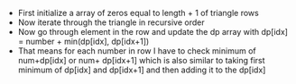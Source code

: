 - First initialize a array of zeros equal to length + 1 of triangle rows
- Now iterate through the triangle in recursive order
- Now go through element in the row and update the dp array with dp[idx] = number + min(dp[idx], dp[idx+1])
- That means for each number in row I have to check minimum of num+dp[idx] or num+ dp[idx+1] which is also similar to taking first minimum of dp[idx] and dp[idx+1] and then adding it to the dp[idx]
